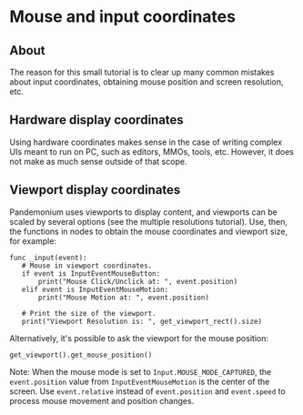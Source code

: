 
# Mouse and input coordinates

## About

The reason for this small tutorial is to clear up many common mistakes
about input coordinates, obtaining mouse position and screen resolution,
etc.

## Hardware display coordinates

Using hardware coordinates makes sense in the case of writing complex
UIs meant to run on PC, such as editors, MMOs, tools, etc. However, it does
not make as much sense outside of that scope.

## Viewport display coordinates

Pandemonium uses viewports to display content, and viewports can be scaled by
several options (see the multiple resolutions tutorial). Use, then, the
functions in nodes to obtain the mouse coordinates and viewport size,
for example:

```
func _input(event):
   # Mouse in viewport coordinates.
   if event is InputEventMouseButton:
       print("Mouse Click/Unclick at: ", event.position)
   elif event is InputEventMouseMotion:
       print("Mouse Motion at: ", event.position)

   # Print the size of the viewport.
   print("Viewport Resolution is: ", get_viewport_rect().size)
```


Alternatively, it's possible to ask the viewport for the mouse position:

```
get_viewport().get_mouse_position()
```

Note: When the mouse mode is set to `Input.MOUSE_MODE_CAPTURED`, the `event.position` value
from `InputEventMouseMotion` is the center of the screen. Use `event.relative` instead
of `event.position` and `event.speed` to process mouse movement and position changes.


